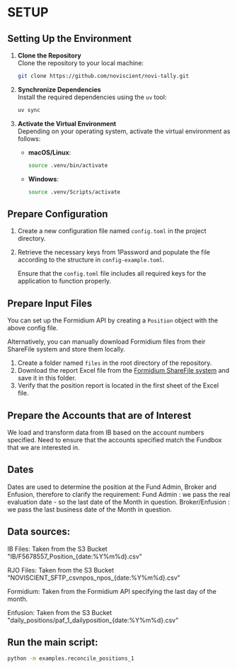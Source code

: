# SETUP

## Setting Up the Environment

1. **Clone the Repository**  
   Clone the repository to your local machine:  
   ```bash
   git clone https://github.com/noviscient/novi-tally.git
   ```

2. **Synchronize Dependencies**  
   Install the required dependencies using the `uv` tool:  
   ```bash
   uv sync
   ```

3. **Activate the Virtual Environment**  
   Depending on your operating system, activate the virtual environment as follows:

   - **macOS/Linux**:  
     ```bash
     source .venv/bin/activate
     ```

   - **Windows**:  
     ```bash
     source .venv/Scripts/activate
     ```

## Prepare Configuration

1. Create a new configuration file named `config.toml` in the project directory.
2. Retrieve the necessary keys from 1Password and populate the file according to the structure in `config-example.toml`.

   Ensure that the `config.toml` file includes all required keys for the application to function properly.

## Prepare Input Files

You can set up the Formidium API by creating a `Position` object with the above config file.

Alternatively, you can manually download Formidium files from their ShareFile system and store them locally.

1. Create a folder named `files` in the root directory of the repository.
2. Download the report Excel file from the [Formidium ShareFile system](https://formidium.sharefile.com/) and save it in this folder.
3. Verify that the position report is located in the first sheet of the Excel file.

## Prepare the Accounts that are of Interest

We load and transform data from IB based on the account numbers specified.
Need to ensure that the accounts specified match the Fundbox that we are interested in.

## Dates
Dates are used to determine the position at the Fund Admin, Broker and Enfusion, therefore to clarify the requirement:
Fund Admin : we pass the real evaluation date - so the last date of the Month in question.
Broker/Enfusion : we pass the last business date of the Month in question.

## Data sources:
IB Files: 
  Taken from the S3 Bucket "IB/F5678557_Position_{date:%Y%m%d}.csv"

RJO Files: 
  Taken from the S3 Bucket "NOVISCIENT_SFTP_csvnpos_npos_{date:%Y%m%d}.csv"

Formidium:
  Taken from the Formidium API specifying the last day of the month.

Enfusion:
  Taken from the S3 Bucket "daily_positions/paf_1_dailyposition_{date:%Y%m%d}.csv"


## Run the main script:

   ```bash
   python -m examples.reconcile_positions_1
   ```
